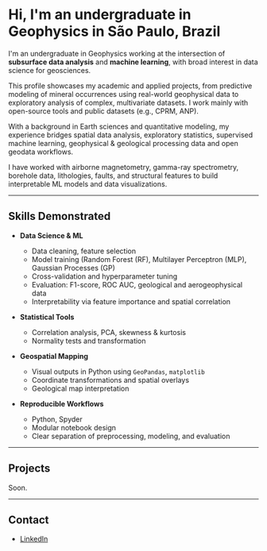 
# Hi, I'm an undergraduate in Geophysics in São Paulo, Brazil

I'm an undergraduate in Geophysics working at the intersection of **subsurface data analysis** and **machine learning**, with broad interest in data science for geosciences.

This profile showcases my academic and applied projects, from predictive modeling of mineral occurrences using real-world geophysical data to exploratory analysis of complex, multivariate datasets. I work mainly with open-source tools and public datasets (e.g., CPRM, ANP).

With a background in Earth sciences and quantitative modeling, my experience bridges spatial data analysis, exploratory statistics, supervised machine learning, geophysical & geological processing data and open geodata workflows.

I have worked with airborne magnetometry, gamma-ray spectrometry, borehole data, lithologies, faults, and structural features to build interpretable ML models and data visualizations.

---

## Skills Demonstrated

- **Data Science & ML**
  - Data cleaning, feature selection
  - Model training (Random Forest (RF),  Multilayer Perceptron (MLP), Gaussian Processes (GP)
  - Cross-validation and hyperparameter tuning
  - Evaluation: F1-score, ROC AUC, geological and aerogeophysical data
  - Interpretability via feature importance and spatial correlation

- **Statistical Tools**
  - Correlation analysis, PCA, skewness & kurtosis
  - Normality tests and transformation

- **Geospatial Mapping**
  - Visual outputs in Python using `GeoPandas`, `matplotlib`
  - Coordinate transformations and spatial overlays
  - Geological map interpretation

- **Reproducible Workflows**
  - Python, Spyder
  - Modular notebook design
  - Clear separation of preprocessing, modeling, and evaluation

---

## Projects

Soon.

---

## Contact

- [LinkedIn](https://linkedin.com/in/seuusuario)
